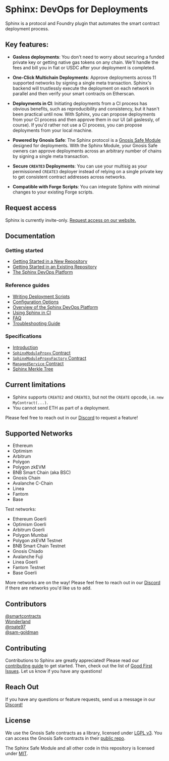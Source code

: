 # Sphinx: DevOps for Deployments

Sphinx is a protocol and Foundry plugin that automates the smart contract deployment process.

## Key features:

* **Gasless deployments**: You don't need to worry about securing a funded private key or getting native gas tokens on any chain. We'll handle the fees and bill you in fiat or USDC after your deployment is completed.

* **One-Click Multichain Deployments**: Approve deployments across 11 supported networks by signing a single meta transaction. Sphinx's backend will trustlessly execute the deployment on each network in parallel and then verify your smart contracts on Etherscan.

* **Deployments in CI**: Initiating deployments from a CI process has obvious benefits, such as reproducibility and consistency, but it hasn't been practical until now. With Sphinx, you can propose deployments from your CI process and then approve them in our UI (all gaslessly, of course). If you'd rather not use a CI process, you can propose deployments from your local machine.

- **Powered by Gnosis Safe**: The Sphinx protocol is a [Gnosis Safe Module](https://docs.safe.global/safe-smart-account/modules) designed for deployments. With the Sphinx Module, your Gnosis Safe owners can approve deployments across an arbitrary number of chains by signing a single meta transaction.

- **Secure `CREATE3` Deployments**: You can use your multisig as your permissioned `CREATE3` deployer instead of relying on a single private key to get consistent contract addresses across networks.

* **Compatible with Forge Scripts**: You can integrate Sphinx with minimal changes to your existing Forge scripts.

## Request access

Sphinx is currently invite-only. [Request access on our website.](https://sphinx.dev)

## Documentation

### Getting started

- [Getting Started in a New Repository](https://github.com/sphinx-labs/sphinx/blob/main/docs/cli-quickstart.md)
- [Getting Started in an Existing Repository](https://github.com/sphinx-labs/sphinx/blob/main/docs/cli-existing-project.md)
- [The Sphinx DevOps Platform](https://github.com/sphinx-labs/sphinx/blob/main/docs/ops-getting-started.md)

### Reference guides

- [Writing Deployment Scripts](https://github.com/sphinx-labs/sphinx/blob/main/docs/writing-scripts.md)
- [Configuration Options](https://github.com/sphinx-labs/sphinx/blob/main/docs/configuration-options.md)
- [Overview of the Sphinx DevOps Platform](https://github.com/sphinx-labs/sphinx/blob/main/docs/ops-overview.md)
- [Using Sphinx in CI](https://github.com/sphinx-labs/sphinx/blob/main/docs/ci-proposals.md)
- [FAQ](https://github.com/sphinx-labs/sphinx/blob/main/docs/faq.md)
- [Troubleshooting Guide](https://github.com/sphinx-labs/sphinx/blob/main/docs/troubleshooting-guide.md)

### Specifications

- [Introduction](https://github.com/sphinx-labs/sphinx/blob/develop/specs/introduction.md)
- [`SphinxModuleProxy` Contract](https://github.com/sphinx-labs/sphinx/blob/develop/specs/sphinx-module-proxy.md)
- [`SphinxModuleProxyFactory` Contract](https://github.com/sphinx-labs/sphinx/blob/develop/specs/sphinx-module-proxy-factory.md)
- [`ManagedService` Contract](https://github.com/sphinx-labs/sphinx/blob/develop/specs/managed-service.md)
- [Sphinx Merkle Tree](https://github.com/sphinx-labs/sphinx/blob/develop/specs/merkle-tree.md)

## Current limitations

- Sphinx supports `CREATE2` and `CREATE3`, but not the `CREATE` opcode, i.e. `new MyContract(...)`.
- You cannot send ETH as part of a deployment.

Please feel free to reach out in our [Discord](https://discord.gg/7Gc3DK33Np) to request a feature!

## Supported Networks

- Ethereum
- Optimism
- Arbitrum
- Polygon
- Polygon zkEVM
- BNB Smart Chain (aka BSC)
- Gnosis Chain
- Avalanche C-Chain
- Linea
- Fantom
- Base

Test networks:

- Ethereum Goerli
- Optimism Goerli
- Arbitrum Goerli
- Polygon Mumbai
- Polygon zkEVM Testnet
- BNB Smart Chain Testnet
- Gnosis Chiado
- Avalanche Fuji
- Linea Goerli
- Fantom Testnet
- Base Goerli

More networks are on the way! Please feel free to reach out in our [Discord](https://discord.gg/7Gc3DK33Np) if there are networks you'd like us to add.

## Contributors

[@smartcontracts](https://github.com/smartcontracts)\
[Wonderland](https://defi.sucks/)\
[@rpate97](https://github.com/RPate97)\
[@sam-goldman](https://github.com/sam-goldman)

## Contributing

Contributions to Sphinx are greatly appreciated! Please read our [contributing guide](https://github.com/sphinx-labs/sphinx/blob/main/CONTRIBUTING.md) to get started. Then, check out the list of [Good First Issues](https://github.com/sphinx-labs/sphinx/contribute). Let us know if you have any questions!

## Reach Out

If you have any questions or feature requests, send us a message in our [Discord!](https://discord.gg/7Gc3DK33Np)

## License
We use the Gnosis Safe contracts as a library, licensed under [LGPL v3](https://github.com/safe-global/safe-contracts/blob/main/LICENSE). You can access the Gnosis Safe contracts in their [public repo](https://github.com/safe-global/safe-contracts).

The Sphinx Safe Module and all other code in this repository is licensed under [MIT](https://github.com/sphinx-labs/sphinx/blob/develop/LICENSE).

